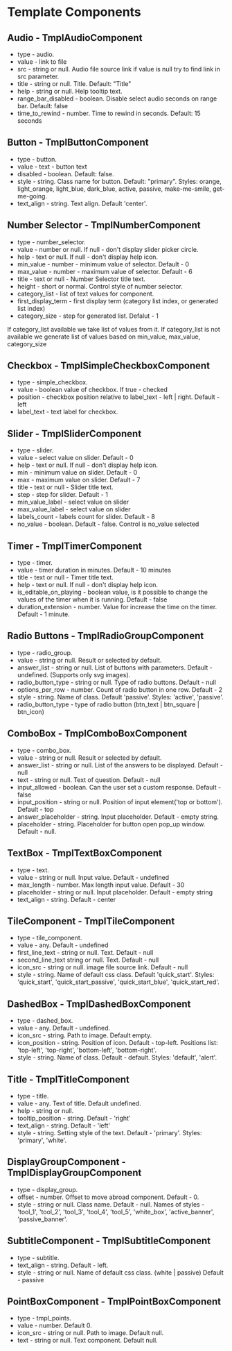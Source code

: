 # Template Components

## Audio - TmplAudioComponent
- type - audio.
- value - link to file
- src - string or null. Audio file source link if value is null try to find link in src parameter. 
- title - string or null. Title. Default: "Title"
- help - string or null. Help tooltip text.
- range_bar_disabled - boolean. Disable select audio seconds on range bar. Default: false
- time_to_rewind - number. Time to rewind in seconds. Default: 15 seconds

## Button - TmplButtonComponent
- type - button.
- value - text - button text
- disabled - boolean. Default: false.
- style - string. Class name for button. Default: "primary". Styles: orange, light_orange, light_blue, dark_blue, active, passive, make-me-smile, get-me-going.
- text_align - string. Text align. Default 'center'.

## Number Selector - TmplNumberComponent
- type - number_selector.
- value - number or null. If null - don't display slider picker circle.
- help - text or null. If null - don't display help icon.
- min_value - number - minimum value of selector. Default - 0
- max_value - number - maximum value of selector. Default - 6
- title - text or null - Number Selector title text.
- height - short or normal. Control style of number selector. 
- category_list - list of text values for component. 
- first_display_term - first display term (category list index, or generated list index)
- category_size - step for generated list. Defalut - 1

If category_list available we take list of values from it.
If category_list is not available we generate list of values based on min_value, max_value, category_size

## Checkbox - TmplSimpleCheckboxComponent
- type - simple_checkbox.
- value - boolean value of checkbox. If true - checked
- position - checkbox position relative to label_text - left | right. Default - left
- label_text - text label for checkbox.

## Slider - TmplSliderComponent
- type - slider.
- value - select value on slider. Default - 0 
- help - text or null. If null - don't display help icon.
- min - minimum value on slider. Default - 0
- max - maximum value on slider. Default - 7
- title - text or null - Slider title text.
- step - step for slider. Default - 1
- min_value_label - select value on slider
- max_value_label - select value on slider
- labels_count - labels count for slider. Default - 8
- no_value - boolean. Default - false. Control is no_value selected

## Timer - TmplTimerComponent
- type - timer.
- value - timer duration in minutes. Default - 10 minutes
- title - text or null - Timer title text.
- help - text or null. If null - don't display help icon.
- is_editable_on_playing - boolean value, is it possible to change the values of the timer when it is running. Default - false
- duration_extension - number. Value for increase the time on the timer. Default - 1 minute.

## Radio Buttons - TmplRadioGroupComponent
- type - radio_group.
- value - string or null. Result or selected by default.
- answer_list - string or null. List of buttons with parameters. Default - undefined. (Supports only svg images).
- radio_button_type - string or null. Type of radio buttons. Default - null
- options_per_row - number. Count of radio button in one row. Default - 2
- style - string. Name of class. Default 'passive'. Styles: 'active', 'passive'.
- radio_button_type - type of radio button (btn_text | btn_square | btn_icon)


## ComboBox - TmplComboBoxComponent
- type - combo_box.
- value - string or null. Result or selected by default.
- answer_list - string or null. List of the answers to be displayed. Default - null
- text - string or null. Text of question. Default - null
- input_allowed - boolean. Can the user set a custom response. Default - false
- input_position - string or null. Position of input element('top or bottom'). Default - top
- answer_placeholder - string. Input placeholder. Default - empty string.
- placeholder - string. Placeholder for button open pop_up window. Default - null.

## TextBox - TmplTextBoxComponent
- type - text.
- value - string or null. Input value. Default - undefined
- max_length - number. Max length input value. Default - 30
- placeholder - string or null. Input placeholder. Default - empty string
- text_align - string. Default - center

## TileComponent - TmplTileComponent
- type - tile_component.
- value - any. Default - undefined
- first_line_text - string or null. Text. Default - null
- second_line_text string or null. Text. Default - null
- icon_src - string or null. image file source link. Default - null
- style - string. Name of default css class. Default 'quick_start'. Styles: 'quick_start', 'quick_start_passive', 'quick_start_blue', 'quick_start_red'.

## DashedBox - TmplDashedBoxComponent
- type - dashed_box.
- value - any. Default - undefined.
- icon_src - string. Path to image. Default empty.
- icon_position - string. Position of icon. Default - top-left. Positions list: 'top-left', 'top-right', 'bottom-left', 'bottom-right'.
- style - string. Name of class. Default - default. Styles: 'default', 'alert'.

## Title - TmplTitleComponent
- type - title.
- value - any. Text of title. Default undefined.
- help - string or null.
- tooltip_position - string. Default - 'right' 
- text_align - string. Default - 'left'
- style - string. Setting style of the text. Default - 'primary'. Styles: 'primary', 'white'.

## DisplayGroupComponent - TmplDisplayGroupComponent
- type - display_group.
- offset - number. Offset to move abroad component. Default - 0.
- style - string or null. Class name. Default - null.
  Names of styles - 'tool_1', 'tool_2', 'tool_3', 'tool_4', 'tool_5', 'white_box', 'active_banner', 'passive_banner'.
  
## SubtitleComponent - TmplSubtitleComponent
- type - subtitle.
- text_align - string. Default - left.
- style - string or null. Name of default css class. (white | passive) Default - passive

## PointBoxComponent - TmplPointBoxComponent
- type - tmpl_points.
- value - number. Default 0.
- icon_src - string or null. Path to image. Default null.
- text - string or null. Text component. Default null.

